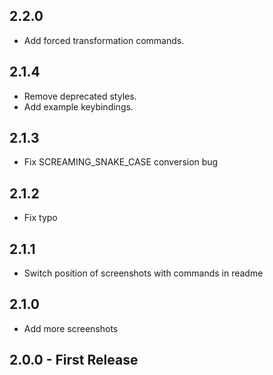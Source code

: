 ## 2.2.0
* Add forced transformation commands.

## 2.1.4
* Remove deprecated styles.
* Add example keybindings.

## 2.1.3
* Fix SCREAMING_SNAKE_CASE conversion bug

## 2.1.2
* Fix typo

## 2.1.1
* Switch position of screenshots with commands in readme

## 2.1.0
* Add more screenshots

## 2.0.0 - First Release
